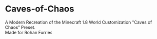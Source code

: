 # Caves-of-Chaos
A Modern Recreation of the Minecraft 1.8 World Customization "Caves of Chaos" Preset.  
Made for Rohan Furries
